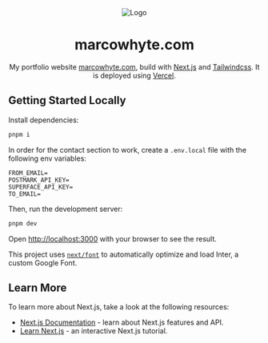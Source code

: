 <div align="center">
  <img alt="Logo" src="https://github.com/marwhyte/portfolio/assets/39717954/cb2546ab-7564-46b3-83a0-a6fa31ce544a" />
</div>
  <h1 align="center">
    marcowhyte.com
  </h1>
<p align="center">
  My portfolio website <a href="https://marcowhyte.com" target="_blank">marcowhyte.com</a>, build with <a href="https://nextjs.org/" target="_blank">Next.js</a> and <a href="https://tailwindcss.com/" target="_blank">Tailwindcss</a>. It is deployed using <a href="https://vercel.com/" target="_blank">Vercel</a>.


## Getting Started Locally

Install dependencies:
```bash
pnpm i
```

In order for the contact section to work, create a `.env.local` file with the following env variables:
```
FROM_EMAIL=
POSTMARK_API_KEY=
SUPERFACE_API_KEY=
TO_EMAIL=
```

Then, run the development server:
```bash
pnpm dev
```

Open [http://localhost:3000](http://localhost:3000) with your browser to see the result.

This project uses [`next/font`](https://nextjs.org/docs/basic-features/font-optimization) to automatically optimize and load Inter, a custom Google Font.

## Learn More

To learn more about Next.js, take a look at the following resources:

- [Next.js Documentation](https://nextjs.org/docs) - learn about Next.js features and API.
- [Learn Next.js](https://nextjs.org/learn) - an interactive Next.js tutorial.
